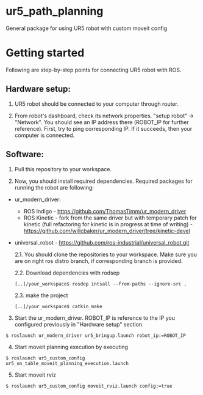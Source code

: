 # ur5_path_planning
General package for using UR5 robot with custom moveit config

# Getting started

Following are step-by-step points for connecting UR5 robot with ROS.

## Hardware setup:

1. UR5 robot should be connected to your computer through router.

2. From robot's dashboard, check its network properties. "setup robot" -> "Network". You should see an IP address there (ROBOT_IP for further reference). First, try to ping corresponding IP. If it succeeds, then your computer is connected.


## Software:

1. Pull this repository to your workspace. 

2. Now, you should install required dependencies. Required packages for running the robot are following:

 * ur_modern_driver:
    * ROS Indigo - https://github.com/ThomasTimm/ur_modern_driver
    * ROS Kinetic - fork from the same driver but with temporary patch for kinetic (full refactoring for kinetic is in progress at time of writing) - https://github.com/willcbaker/ur_modern_driver/tree/kinetic-devel 
 * universal_robot - https://github.com/ros-industrial/universal_robot.git

   2.1. You should clone the repositories to your workspace. Make sure you are on right ros distro branch, if corresponding branch is provided. 

   2.2. Download dependencies with rodsep
   ```
   [..]/your_workspace$ rosdep intsall --from-paths --ignore-src .
   ```

   2.3. make the project
   ```
   [..]/your_workspace$ catkin_make
   ```

3. Start the ur_modern_driver. ROBOT_IP is reference to the IP you configured previously in "Hardware setup" section.

```
$ roslaunch ur_modern_driver ur5_bringup.launch robot_ip:=ROBOT_IP
```

4. Start moveit planning execution by executing
```
$ roslaunch ur5_custom_config ur5_on_table_moveit_planning_execution.launch
```

5. Start moveit rviz

```
$ roslaunch ur5_custom_config moveit_rviz.launch config:=true
```
